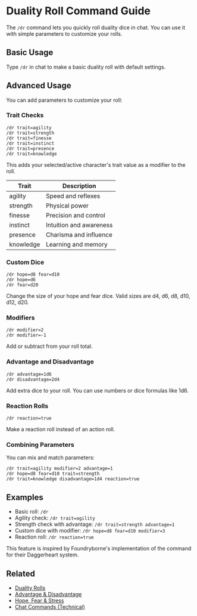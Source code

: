 # Duality Roll Command Guide
The `/dr` command lets you quickly roll duality dice in chat. You can use it with simple parameters to customize your rolls.

## Basic Usage
Type `/dr` in chat to make a basic duality roll with default settings.

## Advanced Usage
You can add parameters to customize your roll:

### Trait Checks

```
/dr trait=agility
/dr trait=strength
/dr trait=finesse
/dr trait=instinct
/dr trait=presence
/dr trait=knowledge
```

This adds your selected/active character's trait value as a modifier to the roll.

| Trait | Description |
|-------|-------------|
| agility | Speed and reflexes |
| strength | Physical power |
| finesse | Precision and control |
| instinct | Intuition and awareness |
| presence | Charisma and influence |
| knowledge | Learning and memory |

### Custom Dice
```
/dr hope=d8 fear=d10
/dr hope=d6
/dr fear=d20
```

Change the size of your hope and fear dice. Valid sizes are d4, d6, d8, d10, d12, d20.

### Modifiers
```
/dr modifier=2
/dr modifier=-1
```

Add or subtract from your roll total.

### Advantage and Disadvantage
```
/dr advantage=1d6
/dr disadvantage=2d4
```

Add extra dice to your roll. You can use numbers or dice formulas like 1d6.

### Reaction Rolls
```
/dr reaction=true
```

Make a reaction roll instead of an action roll.

### Combining Parameters
You can mix and match parameters:

```
/dr trait=agility modifier=2 advantage=1
/dr hope=d8 fear=d10 trait=strength
/dr trait=knowledge disadvantage=1d4 reaction=true
```

## Examples
- Basic roll: `/dr`
- Agility check: `/dr trait=agility`
- Strength check with advantage: `/dr trait=strength advantage=1`
- Custom dice with modifier: `/dr hope=d8 fear=d10 modifier=3`
- Reaction roll: `/dr reaction=true`

This feature is inspired by Foundryborne's implementation of the command for their Daggerheart system.

## Related
- [Duality Rolls](./systems/rolling/duality-rolls.md)
- [Advantage & Disadvantage](./systems/rolling/advantage-disadvantage.md)
- [Hope, Fear & Stress](./systems/resources/hope-fear-stress.md)
- [Chat Commands (Technical)](./Technical/chat-commands.md)